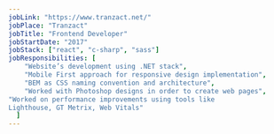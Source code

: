 ```yaml
---
jobLink: "https://www.tranzact.net/"
jobPlace: "Tranzact"
jobTitle: "Frontend Developer"
jobStartDate: "2017"
jobStack: ["react", "c-sharp", "sass"]
jobResponsibilities: [
    "Website’s development using .NET stack",
    "Mobile First approach for responsive design implementation",
    "BEM as CSS naming convention and architecture",
    "Worked with Photoshop designs in order to create web pages",
"Worked on performance improvements using tools like
Lighthouse, GT Metrix, Web Vitals"
  ]
---
```

